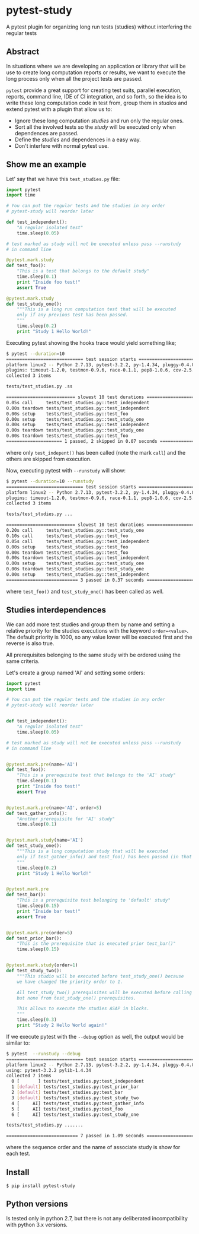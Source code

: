 # pytest-study
A pytest plugin for organizing long run tests (studies) without interfering the regular tests

## Abstract

In situations where we are developing an application or library that will be use to create long computation reports or results, we want to execute the long process only when all the project tests are passed.

`pytest` provide a great support for creating test suits, parallel execution, reports, command line, IDE of CI integration, and so forth, so the idea is to write these long computation code in test from, group them in *studios* and extend pytest with a plugin that allow us to:

- Ignore these long computation *studies* and run only the regular ones.
- Sort all the involved tests so the *study* will be executed only when dependences are passed.
- Define the *studies* and dependences in a easy way.
- Don't interfere with normal pytest use.

## Show me an example

Let' say that we have this `test_studies.py` file:

```python
import pytest
import time

# You can put the regular tests and the studies in any order
# pytest-study will reorder later

def test_independent():
    "A regular isolated test"
    time.sleep(0.05)

# test marked as study will not be executed unless pass --runstudy
# in command line

@pytest.mark.study
def test_foo():
    "This is a test that belongs to the default study"
    time.sleep(0.1)
    print "Inside foo test!"
    assert True

@pytest.mark.study
def test_study_one():
    """This is a long run computation test that will be executed
    only if any previous test has been passed.
    """
    time.sleep(0.2)
    print "Study 1 Hello World!"

```

Executing pytest showing the hooks trace  would yield something like;

```bash
$ pytest --duration=10
============================= test session starts ==============================
platform linux2 -- Python 2.7.13, pytest-3.2.2, py-1.4.34, pluggy-0.4.0
plugins: timeout-1.2.0, testmon-0.9.6, race-0.1.1, pep8-1.0.6, cov-2.5.1, colordots-0.1, dependency-0.2, study-0.1
collected 3 items

tests/test_studies.py .ss

========================== slowest 10 test durations ===========================
0.05s call     tests/test_studies.py::test_independent
0.00s teardown tests/test_studies.py::test_independent
0.00s setup    tests/test_studies.py::test_foo
0.00s setup    tests/test_studies.py::test_study_one
0.00s setup    tests/test_studies.py::test_independent
0.00s teardown tests/test_studies.py::test_study_one
0.00s teardown tests/test_studies.py::test_foo
===================== 1 passed, 2 skipped in 0.07 seconds ======================
```

where only `test_indepent()` has been called (note the mark `call`) and the others are skipped from execution.

Now, executing pytest with `--runstudy` will show:

```bash
$ pytest --duration=10 --runstudy
============================= test session starts ==============================
platform linux2 -- Python 2.7.13, pytest-3.2.2, py-1.4.34, pluggy-0.4.0
plugins: timeout-1.2.0, testmon-0.9.6, race-0.1.1, pep8-1.0.6, cov-2.5.1, colordots-0.1, dependency-0.2, study-0.1
collected 3 items

tests/test_studies.py ...

========================== slowest 10 test durations ===========================
0.20s call     tests/test_studies.py::test_study_one
0.10s call     tests/test_studies.py::test_foo
0.05s call     tests/test_studies.py::test_independent
0.00s setup    tests/test_studies.py::test_foo
0.00s teardown tests/test_studies.py::test_foo
0.00s teardown tests/test_studies.py::test_independent
0.00s setup    tests/test_studies.py::test_study_one
0.00s teardown tests/test_studies.py::test_study_one
0.00s setup    tests/test_studies.py::test_independent
=========================== 3 passed in 0.37 seconds ===========================

```

where `test_foo()` and `test_study_one()` has been called as well.


## Studies interdependences

We can add more test studies and group them by name and setting a relative priority for the studies executions with the keyword `order=<value>`. The default priority is 1000, so any value lower will be executed first and the reverse is also true.

All prerequisites belonging to the same study with be ordered using the same criteria.

Let's create a group named 'AI' and setting some orders:

```python
import pytest
import time

# You can put the regular tests and the studies in any order
# pytest-study will reorder later


def test_independent():
    "A regular isolated test"
    time.sleep(0.05)

# test marked as study will not be executed unless pass --runstudy
# in command line


@pytest.mark.pre(name='AI')
def test_foo():
    "This is a prerequisite test that belongs to the 'AI' study"
    time.sleep(0.1)
    print "Inside foo test!"
    assert True


@pytest.mark.pre(name='AI', order=5)
def test_gather_info():
    "Another prerequisite for 'AI' study"
    time.sleep(0.1)


@pytest.mark.study(name='AI')
def test_study_one():
    """This is a long computation study that will be executed
    only if test_gather_info() and test_foo() has been passed (in that order)
    """
    time.sleep(0.2)
    print "Study 1 Hello World!"


@pytest.mark.pre
def test_bar():
    "This is a prerequisite test belonging to 'default' study"
    time.sleep(0.15)
    print "Inside bar test!"
    assert True


@pytest.mark.pre(order=5)
def test_prior_bar():
    "This is the prerequisite that is executed prior test_bar()"
    time.sleep(0.15)


@pytest.mark.study(order=1)
def test_study_two():
    """This studio will be executed before test_study_one() because
    we have changed the priority order to 1.

    All test_study_two() prerequisites will be executed before calling it
    but none from test_study_one() prerequisites.

    This allows to execute the studies ASAP in blocks.
    """
    time.sleep(0.3)
    print "Study 2 Hello World again!"

```


If we execute pytest with the `--debug` option as well, the output would be similar to:

```bash
$ pytest  --runstudy --debug
============================= test session starts ==============================
platform linux2 -- Python 2.7.13, pytest-3.2.2, py-1.4.34, pluggy-0.4.0 -- /usr/lib/wingide6/wingdb
using: pytest-3.2.2 pylib-1.4.34
collected 7 items
  0 [       ] tests/test_studies.py:test_independent
  1 [default] tests/test_studies.py:test_prior_bar
  2 [default] tests/test_studies.py:test_bar
  3 [default] tests/test_studies.py:test_study_two
  4 [     AI] tests/test_studies.py:test_gather_info
  5 [     AI] tests/test_studies.py:test_foo
  6 [     AI] tests/test_studies.py:test_study_one

tests/test_studies.py .......

=========================== 7 passed in 1.09 seconds ===========================

```

where the sequence order and the name of associate study is show for each test.

## Install

```
$ pip install pytest-study
```

## Python versions

Is tested only in python 2.7, but there is not any deliberated incompatibility with python 3.x versions.
